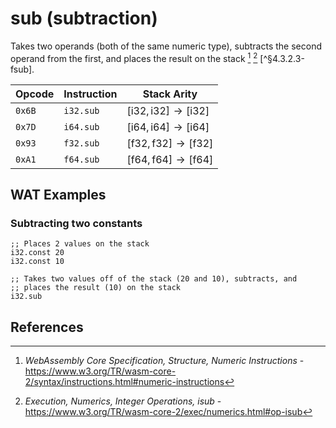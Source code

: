 
# sub (subtraction)

Takes two operands (both of the same numeric type), subtracts the second operand from the first, and places the result on the stack [^§2.4.1] [^§4.3.2.3-isub] [^§4.3.2.3-fsub].



| Opcode | Instruction | Stack Arity |
|--------|-------------|-------------|
| `0x6B` | `i32.sub`   | $[ \mathsf{i32}, \mathsf{i32} ] \to [ \mathsf{i32} ]$ |
| `0x7D` | `i64.sub`   | $[ \mathsf{i64}, \mathsf{i64} ] \to [ \mathsf{i64} ]$ |
| `0x93` | `f32.sub`   | $[ \mathsf{f32}, \mathsf{f32} ] \to [ \mathsf{f32} ]$ |
| `0xA1` | `f64.sub`   | $[ \mathsf{f64}, \mathsf{f64} ] \to [ \mathsf{f64} ]$ |



## WAT Examples

### Subtracting two constants

```wasm
;; Places 2 values on the stack
i32.const 20
i32.const 10

;; Takes two values off of the stack (20 and 10), subtracts, and
;; places the result (10) on the stack
i32.sub
```



## References

[^§2.4.1]: _WebAssembly Core Specification, Structure, Numeric Instructions_ - <https://www.w3.org/TR/wasm-core-2/syntax/instructions.html#numeric-instructions>
[^§4.3.2.3-isub]: _Execution, Numerics, Integer Operations, isub_ - <https://www.w3.org/TR/wasm-core-2/exec/numerics.html#op-isub>
[^§4.3.3.3-fsub]: _Execution, Numerics, Floating-Point Operations, fsub_ - <https://www.w3.org/TR/wasm-core-2/exec/numerics.html#op-fsub>
